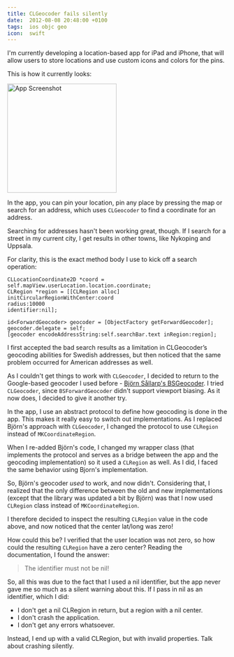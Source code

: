 ```yaml
---
title: CLGeocoder fails silently
date:  2012-08-08 20:48:00 +0100
tags:  ios objc geo
icon:  swift
---
```


I'm currently developing a location-based app for iPad and iPhone, that will allow
users to store locations and use custom icons and colors for the pins.

This is how it currently looks:

<img src="/assets/blog/2012/2012-08-08-app.png" width="250" alt="App Screenshot" />

In the app, you can pin your location, pin any place by pressing the map or search
for an address, which uses `CLGeocoder` to find a coordinate for an address.

Searching for addresses hasn't been working great, though. If I search for a street 
in my current city, I get results in other towns, like Nykoping and Uppsala.

For clarity, this is the exact method body I use to kick off a search operation:

```objc
CLLocationCoordinate2D *coord = self.mapView.userLocation.location.coordinate;
CLRegion *region = [[CLRegion alloc] initCircularRegionWithCenter:coord
radius:10000
identifier:nil];

id<ForwardGeocoder> geocoder = [ObjectFactory getForwardGeocoder];
geocoder.delegate = self;
[geocoder encodeAddressString:self.searchBar.text inRegion:region];
```

I first accepted the bad search results as a limitation in CLGeocoder’s geocoding
abilities for Swedish addresses, but then noticed that the same problem occurred 
for American addresses as well.

As I couldn't get things to work with `CLGeocoder`, I decided to return to the
Google-based geocoder I used before - [Björn Sållarp's BSGeocoder](https://github.com/bjornsallarp/BSForwardGeocoder). I tried `CLGeocoder`, since `BSForwardGeocoder` 
didn't support viewport biasing. As it now does, I decided to give it another try.

In the app, I use an abstract protocol to define how geocoding is done in the app.
This makes it really easy to switch out implementations. As I replaced Björn's 
approach with `CLGeocoder`, I changed the protocol to use `CLRegion` instead of `MKCoordinateRegion`.

When I re-added Björn's code, I changed my wrapper class (that implements the
protocol and serves as a bridge between the app and the geocoding implementation)
so it used a `CLRegion` as well. As I did, I faced the same behavior using Bjorn's 
implementation.

So, Björn's geocoder *used* to work, and now didn't. Considering that, I realized
that the only difference between the old and new implementations (except that the
library was updated a bit by Björn) was that I now used `CLRegion` class instead
of `MKCoordinateRegion`.

I therefore decided to inspect the resulting `CLRegion` value in the code above,
and now noticed that the center lat/long was zero!

How could this be? I verified that the user location was not zero, so how could
the resulting `CLRegion` have a zero center? Reading the documentation, I found 
the answer:

> The identifier must not be nil!

So, all this was due to the fact that I used a nil identifier, but the app never
gave me so much as a silent warning about this. If I pass in nil as an identifier,
which I did:

* I don't get a nil CLRegion in return, but a region with a nil center.
* I don't crash the application.
* I don't get any errors whatsoever.

Instead, I end up with a valid CLRegion, but with invalid properties. Talk about
crashing silently.